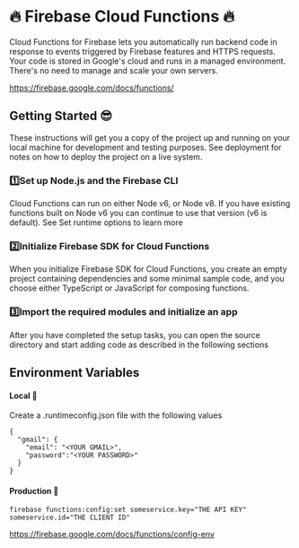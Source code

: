 # :fire: Firebase Cloud Functions :fire:

Cloud Functions for Firebase lets you automatically run backend code in response to events triggered by Firebase features and HTTPS requests. Your code is stored in Google's cloud and runs in a managed environment. There's no need to manage and scale your own servers.

https://firebase.google.com/docs/functions/

## Getting Started :sunglasses:

These instructions will get you a copy of the project up and running on your local machine for development and testing purposes. See deployment for notes on how to deploy the project on a live system.

### :one:Set up Node.js and the Firebase CLI
Cloud Functions can run on either Node v6, or Node v8. If you have existing functions built on Node v6 you can continue to use that version (v6 is default). See Set runtime options to learn more

### :two:Initialize Firebase SDK for Cloud Functions
When you initialize Firebase SDK for Cloud Functions, you create an empty project containing dependencies and some minimal sample code, and you choose either TypeScript or JavaScript for composing functions.

### :three:Import the required modules and initialize an app
After you have completed the setup tasks, you can open the source directory and start adding code as described in the following sections

## Environment Variables
#### Local :large_blue_circle:
Create a .runtimeconfig.json file with the following values
~~~~
{
  "gmail": {
    "email": "<YOUR GMAIL>",
    "password":"<YOUR PASSWORD>"
  }
}
~~~~

#### Production :large_orange_diamond:
~~~~
firebase functions:config:set someservice.key="THE API KEY" someservice.id="THE CLIENT ID"
~~~~
https://firebase.google.com/docs/functions/config-env
